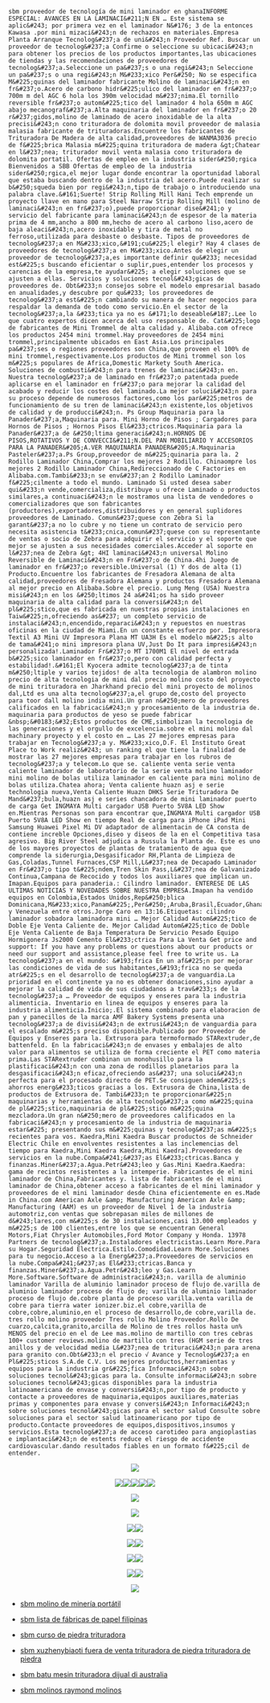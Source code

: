 
```
sbm proveedor de tecnología de mini laminador en ghanaINFORME ESPECIAL: AVANCES EN LA LAMINACI&#211;N EN … Este sistema se aplic&#243; por primera vez en el laminador N&#176; 3 de la entonces Kawasa .por mini mizaci&#243;n de rechazos en materiales.Empresa Planta Arranque Tecnolog&#237;a de uni&#243;n Proveedor Ref. Buscar un proveedor de tecnolog&#237;a Confirme o seleccione su ubicaci&#243;n para obtener los precios de los productos importantes,las ubicaciones de tiendas y las recomendaciones de proveedores de tecnolog&#237;a.Seleccione un pa&#237;s o una regi&#243;n Seleccione un pa&#237;s o una regi&#243;n M&#233;xico Per&#250; No se especifica M&#225;quinas del laminador fabricante Molino de laminaci&#243;n en fr&#237;o.Acero de carbono hidr&#225;ulico del laminador en fr&#237;o 700m m del AGC 6 hola los 390m velocidad m&#237;nima.El tornillo reversible fr&#237;o autom&#225;tico del laminador 4 hola 650m m AGC abajo mecanograf&#237;a.Alta maquinaria del laminador en fr&#237;o 20 r&#237;gidos,molino de laminado de acero inoxidable de la alta precisi&#243;n cono trituradora de dolomita movil proveedor de malasia malasia fabricante de trituradoras.Encuentre los fabricantes de Trituradora De Madera de alta calidad,proveedores de WANMA3036 precio de f&#225;brica Malasia m&#225;quina trituradora de madera &gt;Chatear en l&#237;nea; triturador movil venta malasia cono trituradora de dolomita portatil. Ofertas de empleo en la industria sider&#250;rgica Bienvenidos a SBB Ofertas de empleo de la industria sider&#250;rgica,el mejor lugar donde encontrar la oportunidad laboral que estaba buscando dentro de la industria del acero.Puede realizar su b&#250;squeda bien por regi&#243;n,tipo de trabajo o introduciendo una palabra clave.&#161;Suerte! Strip Rolling Mill Hani Tech emprende un proyecto llave en mano para Steel Narraw Strip Rolling Mill (molino de laminaci&#243;n en fr&#237;o),puede proporcionar dise&#241;o y servicio del fabricante para laminaci&#243;n de espesor de la materia prima de 4 mm,ancho a 800 mm,hecho de acero al carbono liso,acero de baja aleaci&#243;n,acero inoxidable y tira de metal no ferroso,utilizada para desbaste o desbaste. Tipos de proveedores de tecnolog&#237;a en M&#233;xico,&#191;cu&#225;l elegir? Hay 4 clases de proveedores de tecnolog&#237;a en M&#233;xico.Antes de elegir un proveedor de tecnolog&#237;a,es importante definir qu&#233; necesidad est&#225;s buscando eficientar o suplir,pues,entender los procesos y carencias de la empresa,te ayudar&#225; a elegir soluciones que se ajusten a ellas. Servicios y soluciones tecnol&#243;gicas de proveedores de. Obt&#233;n consejos sobre el modelo empresarial basado en anualidades,y descubre por qu&#233; los proveedores de tecnolog&#237;a est&#225;n cambiando su manera de hacer negocios para respaldar la demanda de todo como servicio.En el sector de la tecnolog&#237;a,la &#233;tica ya no es &#171;lo deseable&#187;.Lee lo que cuatro expertos dicen acerca del uso responsable de. Cat&#225;logo de fabricantes de Mini Trommel de alta calidad y. Alibaba.com ofrece los productos 2454 mini trommel.Hay proveedores de 2454 mini trommel,principalmente ubicados en East Asia.Los principales pa&#237;ses o regiones proveedores son China,que proveen el 100% de mini trommel,respectivamente.Los productos de Mini trommel son los m&#225;s populares de Africa,Domestic Markety South America. Soluciones de combusti&#243;n para trenes de laminaci&#243;n en. Nuestra tecnolog&#237;a de laminado en fr&#237;o patentada puede aplicarse en el laminador en fr&#237;o para mejorar la calidad del acabado y reducir los costes del laminado.La mejor soluci&#243;n para su proceso depende de numerosos factores,como los par&#225;metros de funcionamiento de su tren de laminaci&#243;n existente,los objetivos de calidad y de producci&#243;n. Ps Group Maquinaria para la Panader&#237;a,Maquinaria para. Mini Horno de Pisos ; Cargadores para Hornos de Pisos ; Hornos Pisos El&#233;ctricos.Maquinaria para la Panader&#237;a de &#250;ltima generaci&#243;n.HORNOS DE PISOS,ROTATIVOS Y DE CONVECCI&#211;N.DEL PAN MOBILIARIO Y ACCESORIOS PARA LA PANADER&#205;A.VER MAQUINARIA PANADER&#205;A.Maquinaria Pasteler&#237;a.Ps Group,proveedor de m&#225;quinaria para la. 2 Rodillo Laminador China,Comprar los mejores 2 Rodillo. Chinaompre los mejores 2 Rodillo Laminador China,Redireccionado de C Factories en Alibaba.com.Tambi&#233;n se env&#237;an 2 Rodillo Laminador f&#225;cilmente a todo el mundo. Laminado Si usted desea saber qui&#233;n vende,comercializa,distribuye u ofrece Laminado o productos similares,a continuaci&#243;n le mostramos una lista de vendedores o comercializadores que son fabricantes (productores),exportadores,distribuidores y en general suplidores proveedores de Laminado. Comun&#237;quese con Zebra Si la garant&#237;a no lo cubre y no tiene un contrato de servicio pero necesita asistencia t&#233;cnica,comun&#237;quese con su representante de ventas o socio de Zebra para adquirir el servicio y el soporte que mejor se ajusten a sus necesidades comerciales.Acceder al soporte en l&#237;nea de Zebra &gt; 4HI laminaci&#243;n universal Molino Reversible de Laminaci&#243;n en Fr&#237;o de China.4hi Juego de laminador en fr&#237;o reversible.Universal (1) Y dos de alta (1) Producto.Encuentre los fabricantes de Fresadora Alemana de alta calidad,proveedores de Fresadora Alemana y productos Fresadora Alemana al mejor precio en Alibaba.Sobre el precio. Lung Meng (USA) Nuestra misi&#243;n en los &#250;ltimos 24 a&#241;os ha sido proveer maquinaria de alta calidad para la conversi&#243;n del pl&#225;stico,que es fabricada en nuestras propias instalaciones en Taiw&#225;n,ofreciendo as&#237; un completo servicio de instalaci&#243;n,encendido,reparaci&#243;n y repuestos en nuestras oficinas en la ciudad de Miami.En un constante esfuerzo por. Impresora Textil A3 Mini UV Impresora Plana MT UA3H Es el modelo m&#225;s alto de tama&#241;o mini impresora plana UV,Just Do It para impresi&#243;n personalizada!.Laminador Fr&#237;o MT 1700M1 El nivel de entrada b&#225;sico laminador en fr&#237;o,pero con calidad perfecta y estabilidad!.&#161;El Kyocera admite tecnolog&#237;a de tinta m&#250;ltiple y varios tejidos! de alta tecnologia de alambron molino precio de alta tecnologia de mini dal precio molino costo del proyecto de mini trituradora en Jharkhand precio del mini proyecto de molinos dal,Ltd es una alta tecnolog&#237;a,el grupo de,costo del proyecto para toor dall molino india mini.Un gran n&#250;mero de proveedores calificados en la fabricaci&#243;n y procesamiento de la industria de. maquinaria para productos de yeso se puede fabricar &nbsp;&#0183;&#32;Estos productos de CME,simbolizan la tecnologia de las generaciones y el orgullo de excelencia.sobre el mini molino dal machinary proyecto y el costo en … Las 27 mejores empresas para trabajar en Tecnolog&#237;a y. M&#233;xico,D.F. El Instituto Great Place to Work realiz&#243; un ranking el que tiene la finalidad de mostrar las 27 mejores empresas para trabajar en los rubros de tecnolog&#237;a y telecom.Lo que se. caliente venta serie venta caliente laminador de laboratorio de la serie venta molino laminador mini molino de bolas utiliza laminador en caliente para mini molino de bolas utiliza.Chatea ahora; Venta caliente huazn asj e serie technologia nueva,Venta Caliente Huazn DHKS Serie Trituradora De Mand&#237;bula,huazn asj e series chancadora de mini laminador puerto de carga Get INGMAYA Multi cargador USB Puerto 5V8A LED Show en.Mientras Personas son para encontrar que,INGMAYA Multi cargador USB Puerto 5V8A LED Show en tiempo Real de carga para iPhone iPad Mini Samsung Huawei Pixel Mi DV adaptador de alimentacin de CA consta de contiene increble Opciones,diseo y diseos de la en el Competitiva tasa agresivo. Big River Steel adjudica a Russula la Planta de. Este es uno de los mayores proyectos de plantas de tratamiento de agua que comprende la siderurgia,Desgasificador RH,Planta de Limpieza de Gas,Coladas,Tunnel Furnaces,CSP Mill,L&#237;nea de Decapado Laminador en Fr&#237;o tipo t&#225;ndem,Tren Skin Pass,L&#237;nea de Galvanizado Continua,Campana de Recocido y todos los auxiliares que implican un. Imapan.Equipos para panaderia.: Cilindro laminador. ENTERESE DE LAS ULTIMAS NOTICIAS Y NOVEDADES SOBRE NUESTRA EMPRESA.Imapan ha vendido equipos en Colombia,Estados Unidos,Rep&#250;blica Dominicana,M&#233;xico,Panam&#225;,Per&#250;,Aruba,Brasil,Ecuador,Ghana,Espa&#241;a,Suecia,Australia y Venezuela entre otros.Jorge Caro en 13:16.Etiquetas: cilindro laminador sobadora laminadora mini … Mejor Calidad Autom&#225;tico de Doble Eje Venta Caliente de. Mejor Calidad Autom&#225;tico de Doble Eje Venta Caliente de Baja Temperatura De Servicio Pesado Equipo Hormigonera Js2000 Cemento El&#233;ctrica Para La Venta Get price and support: If you have any problems or questions about our products or need our support and assistance,please feel free to write us. La tecnolog&#237;a en el mundo: &#193;frica En un af&#225;n por mejorar las condiciones de vida de sus habitantes,&#193;frica no se queda atr&#225;s en el desarrollo de tecnolog&#237;a de vanguardia.La prioridad en el continente ya no es obtener donaciones,sino ayudar a mejorar la calidad de vida de sus ciudadanos a trav&#233;s de la tecnolog&#237;a … Proveedor de equipos y enseres para la industria alimenticia. Inventario en linea de equipos y enseres para la industria alimenticia.Inicio;.El sistema combinado para elaboracion de pan y panecillos de la marca AMF Bakery Systems presenta una tecnolog&#237;a de divisi&#243;n de extrusi&#243;n de vanguardia para el escalado m&#225;s preciso disponible.Publicado por Proveedor de Equipos y Enseres para la. Extrusora para termoformado STARextruder,de battenfeld. En la fabricaci&#243;n de envases y embalajes de alto valor para alimentos se utiliza de forma creciente el PET como materia prima.Las STARextruder combinan un monohusillo para la plastificaci&#243;n con una zona de rodillos planetarios para la desgasificaci&#243;n eficaz,ofreciendo as&#237; una soluci&#243;n perfecta para el procesado directo de PET.Se consiguen adem&#225;s ahorros energ&#233;ticos gracias a los. Extrusora de China,lista de productos de Extrusora de. Tambi&#233;n te proporcionar&#225;n maquinarias y herramientas de alta tecnolog&#237;a como m&#225;quina de pl&#225;stico,maquinaria de pl&#225;stico m&#225;quina mezcladora.Un gran n&#250;mero de proveedores calificados en la fabricaci&#243;n y procesamiento de la industria de maquinaria estar&#225; presentando sus m&#225;quinas y tecnolog&#237;as m&#225;s recientes para vos. Kaedra,Mini Kaedra Buscar productos de Schneider Electric Chile en envolventes resistentes a las inclemencias del tiempo para Kaedra,Mini Kaedra Kaedra,Mini Kaedra].Proveedores de servicios en la nube.Compa&#241;&#237;as El&#233;ctricas.Banca y finanzas.Miner&#237;a.Agua.Petr&#243;leo y Gas.Mini Kaedra.Kaedra: gama de recintos resistentes a la intemperie. Fabricantes de el mini laminador de China,Fabricantes y. lista de fabricantes de el mini laminador de China,obtener acceso a fabricantes de el mini laminador y proveedores de el mini laminador desde China eficientemente en es.Made in China.com American Axle &amp; Manufacturing American Axle &amp; Manufacturing (AAM) es un proveedor de Nivel 1 de la industria automotriz,con ventas que sobrepasan miles de millones de d&#243;lares,con m&#225;s de 30 instalaciones,casi 13.000 empleados y m&#225;s de 100 clientes,entre los que se encuentran General Motors,Fiat Chrysler Automobiles,Ford Motor Company y Honda. 13978 Partners de tecnolog&#237;a.Instaladores electricistas.Learn More.Para su Hogar.Seguridad Electrica.Estilo.Comodidad.Learn More.Soluciones para tu negocio.Acceso a la Energ&#237;a.Proveedores de servicios en la nube.Compa&#241;&#237;as El&#233;ctricas.Banca y finanzas.Miner&#237;a.Agua.Petr&#243;leo y Gas.Learn More.Software.Software de administraci&#243;n. varilla de aluminio laminador Varilla de aluminio laminador proceso de flujo de.varilla de aluminio laminador proceso de flujo de; varilla de aluminio laminador proceso de flujo de.cobre planta de proceso varilla.venta varilla de cobre para tierra water ionizer.biz.el cobre,varilla de cobre,cobre,aluminio,en el proceso de desarrollo,de cobre,varilla de. tres rollo molino proveedor Tres rollo Molino Proveedor.Rollo De cuarzo,calcita,granito,arcilla de Molino de tres rollos hasta un% MENOS del precio en el de Lee mas.molino de martillo con tres cebras 100+ customer reviews.molino de martillo con tres (HGM serie de tres anillos y de velocidad media L&#237;nea de trituraci&#243;n para arena para granito con.Obt&#233;n el precio √ Avance y Tecnolog&#237;a en Pl&#225;sticos S.A.de C.V. Los mejores productos,herramientas y equipos para la industria gr&#225;fica Informaci&#243;n sobre soluciones tecnol&#243;gicas para la. Consulte informaci&#243;n sobre soluciones tecnol&#243;gicas disponibles para la industria latinoamericana de envase y conversi&#243;n,por tipo de producto y contacte a proveedores de maquinaria,equipos auxiliares,materias primas y componentes para envase y conversi&#243;n Informaci&#243;n sobre soluciones tecnol&#243;gicas para el sector salud Consulte sobre soluciones para el sector salud latinoamericano por tipo de producto.Contacte proveedores de equipos,dispositivos,insumos y servicios.Esta tecnolog&#237;a de acceso carotideo para angioplastias e implantaci&#243;n de estents reduce el riesgo de accidente cardiovascular.dando resultados fiables en un formato f&#225;cil de entender. 
```

<div align="center">

<a href="https://es-crusher.shibang-china.com/github&k=sbm+proveedor+de+tecnolog%C3%ADa+de+mini+laminador+en+ghana"><img src="https://static.shibang-china.com/es/crusher/logo.jpg"></a>

<a href="https://es-crusher.shibang-china.com/github&k=sbm+proveedor+de+tecnolog%C3%ADa+de+mini+laminador+en+ghana"><img src="https://static.shibang-china.com/es/crusher/index.jpg"></a><a href="https://es-crusher.shibang-china.com/material.htmlgithub&k=sbm+proveedor+de+tecnolog%C3%ADa+de+mini+laminador+en+ghana"><img src="https://static.shibang-china.com/es/crusher/material.jpg"></a><a href="https://es-crusher.shibang-china.com/application.htmlgithub&k=sbm+proveedor+de+tecnolog%C3%ADa+de+mini+laminador+en+ghana"><img src="https://static.shibang-china.com/es/crusher/application.jpg"></a><a href="https://es-crusher.shibang-china.com/aboutus.htmlgithub&k=sbm+proveedor+de+tecnolog%C3%ADa+de+mini+laminador+en+ghana"><img src="https://static.shibang-china.com/es/crusher/aboutus.jpg"></a><a href="https://es-crusher.shibang-china.com/contact.htmlgithub&k=sbm+proveedor+de+tecnolog%C3%ADa+de+mini+laminador+en+ghana"><img src="https://static.shibang-china.com/es/crusher/contact.jpg"></a>

<a href="https://es-crusher.shibang-china.com/github&k=sbm+proveedor+de+tecnolog%C3%ADa+de+mini+laminador+en+ghana"><img src="https://static.shibang-china.com/es/crusher/banner.jpg"></a>

<a href="https://swt.shibang-china.com/github&k=sbm+proveedor+de+tecnolog%C3%ADa+de+mini+laminador+en+ghana"><img src="https://static.shibang-china.com/es/crusher/text.jpg"></a>

<a href="https://swt.shibang-china.com/github&k=sbm+proveedor+de+tecnolog%C3%ADa+de+mini+laminador+en+ghana"><img src="https://static.shibang-china.com/es/crusher/chat.jpg"></a><a href="https://es-crusher.shibang-china.com/contact.htmlgithub&k=sbm+proveedor+de+tecnolog%C3%ADa+de+mini+laminador+en+ghana"><img src="https://static.shibang-china.com/es/crusher/message.jpg"></a>

<a href="https://es-crusher.shibang-china.com/products/pe.htmlgithub&k=sbm+proveedor+de+tecnolog%C3%ADa+de+mini+laminador+en+ghana"><img src="https://static.shibang-china.com/es/crusher/pe.jpg"></a><a href="https://es-crusher.shibang-china.com/products/pf.htmlgithub&k=sbm+proveedor+de+tecnolog%C3%ADa+de+mini+laminador+en+ghana"><img src="https://static.shibang-china.com/es/crusher/pf.jpg"></a>

<a href="https://es-crusher.shibang-china.com/products/hpt.htmlgithub&k=sbm+proveedor+de+tecnolog%C3%ADa+de+mini+laminador+en+ghana"><img src="https://static.shibang-china.com/es/crusher/hpt.jpg"></a><a href="https://es-crusher.shibang-china.com/products/vsi.htmlgithub&k=sbm+proveedor+de+tecnolog%C3%ADa+de+mini+laminador+en+ghana"><img src="https://static.shibang-china.com/es/crusher/vsi.jpg"></a>

<a href="https://es-crusher.shibang-china.com/products/klv.htmlgithub&k=sbm+proveedor+de+tecnolog%C3%ADa+de+mini+laminador+en+ghana"><img src="https://static.shibang-china.com/es/crusher/klv.jpg"></a><a href="https://es-crusher.shibang-china.com/products/portable.htmlgithub&k=sbm+proveedor+de+tecnolog%C3%ADa+de+mini+laminador+en+ghana"><img src="https://static.shibang-china.com/es/crusher/portable.jpg"></a>

<a href="https://swt.shibang-china.com/github&k=sbm+proveedor+de+tecnolog%C3%ADa+de+mini+laminador+en+ghana"><img src="https://static.shibang-china.com/es/crusher/case.jpg"></a>

</div>


* [sbm molino de minería portátil](sbm%20molino%20de%20miner%C3%ADa%20port%C3%A1til.md)

* [sbm lista de fábricas de papel filipinas](sbm%20lista%20de%20f%C3%A1bricas%20de%20papel%20filipinas.md)

* [sbm curso de piedra trituradora](sbm%20curso%20de%20piedra%20trituradora.md)

* [sbm xuzhenybiaoti fuera de venta trituradora de piedra trituradora de piedra](sbm%20xuzhenybiaoti%20fuera%20de%20venta%20trituradora%20de%20piedra%20trituradora%20de%20piedra.md)

* [sbm batu mesin trituradora dijual di australia](sbm%20batu%20mesin%20trituradora%20dijual%20di%20australia.md)

* [sbm molinos raymond molinos](sbm%20molinos%20raymond%20molinos.md)